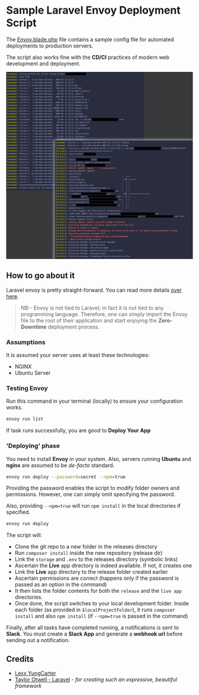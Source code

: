 # Sample Laravel Envoy Deployment Script

The [Envoy.blade.php](https://github.com/lexxyungcarter/laravel-envoy/blob/master/Envoy.blade.php) file contains a sample config file for automated deployments to production servers.

The script also works fine with the **CD/CI** practices of modern web development and deployment.

![Screenshot](screenshot.jpg?raw=true "Screenshot")

## How to go about it

Laravel envoy is pretty straight-forward. You can read more details [over here](https://laravel.com/docs/5.8/envoy). 

> NB:- Envoy is not tied to Laravel; in fact it is not tied to any programming language. Therefore, one can simply import the Envoy file to the root of their application and start enjoying the **Zero-Downtime** deployment process.

### Assumptions
It is assumed your server uses at least these technologies:
- NGINX
- Ubuntu Server

### Testing Envoy
Run this command in your terminal (locally) to ensure your configuration works.

```bash
envoy run list
```
If task runs successfully, you are good to **Deploy Your App**

### 'Deploying' phase
You need to install **Envoy** in your system. Also, servers running **Ubuntu** and **nginx** are assumed to be *de-facto* standard.

```bash
envoy run deploy --password=secret --npm=true
```
Providing the password enables the script to modify folder owners and permissions. However, one can simply omit specifying the password.

Also, providing `--npm=true` will run `npm install` in the local directories if specified.

```bash
envoy run deploy
```

The script will:
- Clone the git repo to a new folder in the releases directory
- Run `composer install` inside the new repository (release dir)
- Link the `storage` and `.env` to the releases directory (symbolic links)
- Ascertain the **Live** app directory is indeed available. If not, it creates one
- Link the **Live** app directory to the release folder created earlier
- Ascertain permissions are correct (happens only if the password is passed as an option in the command)
- It then lists the folder contents for both the `release` and the `live app` directories.
- Once done, the script switches to your local development folder. Inside each folder (as provided in `$localProjectFolder`), it runs `composer install` and also `npm install` (if `--npm=true` is passed in the command)

Finally, after all tasks have completed running, a notifications is sent to **Slack**. You must create a **Slack App** and generate a **webhook url** before sending out a notification.

## Credits
- [Lexx YungCarter](mailto:lexxyungcarter@gmail.com)
- [Taylor Otwell - Laravel](https://laravel.com) - *for creating such an expressive, beautiful framework*
